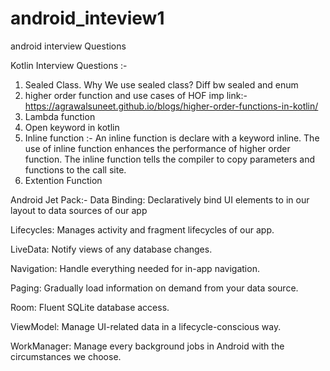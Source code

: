 # android_inteview1
android interview Questions

Kotlin Interview Questions :- 
1. Sealed Class. Why We use sealed class? Diff bw sealed and enum 
2. higher order function and use cases of HOF imp link:- https://agrawalsuneet.github.io/blogs/higher-order-functions-in-kotlin/
3. Lambda function
4. Open keyword in kotlin
5. Inline function :- An inline function is declare with a keyword inline. The use of inline function enhances the performance of higher order function. The inline function tells the compiler to copy parameters and functions to the call site.
6. Extention Function


Android Jet Pack:- 
Data Binding: Declaratively bind UI elements to in our layout to data sources of our app

Lifecycles: Manages activity and fragment lifecycles of our app.

LiveData: Notify views of any database changes.

Navigation: Handle everything needed for in-app navigation.

Paging: Gradually load information on demand from your data source.

Room: Fluent SQLite database access.

ViewModel: Manage UI-related data in a lifecycle-conscious way.

WorkManager: Manage every background jobs in Android with the circumstances we choose.
